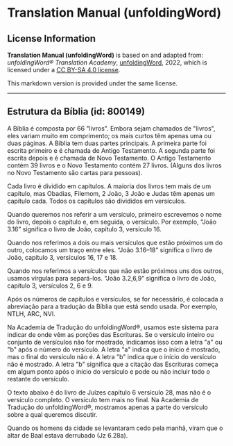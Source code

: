 # Translation Manual (unfoldingWord)

## License Information

**Translation Manual (unfoldingWord)** is based on and adapted from: _unfoldingWord® Translation Academy_, [unfoldingWord](https://unfoldingword.org/utw), 2022, which is licensed under a [CC BY-SA 4.0 license](https://creativecommons.org/licenses/by-sa/4.0/legalcode.en).

This markdown version is provided under the same license.



--------------------------------

## Estrutura da Bíblia (id: 800149)

A Bíblia é composta por 66 "livros". Embora sejam chamados de "livros", eles variam muito em comprimento; os mais curtos têm apenas uma ou duas páginas. A Bíblia tem duas partes principais. A primeira parte foi escrita primeiro e é chamada de Antigo Testamento. A segunda parte foi escrita depois e é chamada de Novo Testamento. O Antigo Testamento contém 39 livros e o Novo Testamento contém 27 livros. (Alguns dos livros no Novo Testamento são cartas para pessoas).

Cada livro é dividido em capítulos. A maioria dos livros tem mais de um capítulo, mas Obadias, Filemom, 2 João, 3 João e Judas têm apenas um capítulo cada. Todos os capítulos são divididos em versículos.

Quando queremos nos referir a um versículo, primeiro escrevemos o nome do livro, depois o capítulo e, em seguida, o versículo. Por exemplo, “João 3\.16” significa o livro de João, capítulo 3, versículo 16\.

Quando nos referimos a dois ou mais versículos que estão próximos um do outro, colocamos um traço entre eles. “João 3\.16–18” significa o livro de João, capítulo 3, versículos 16, 17 e 18\.

Quando nos referimos a versículos que não estão próximos uns dos outros, usamos vírgulas para separá\-los. “João 3\.2,6,9” significa o livro de João, capítulo 3, versículos 2, 6 e 9\.

Após os números de capítulos e versículos, se for necessário, é colocada a abreviação para a tradução da Bíblia que está sendo usada. Por exemplo, NTLH, ARC, NVI.

Na Academia de Tradução do unfoldingWord®, usamos este sistema para indicar de onde vêm as porções das Escrituras. Se o versículo inteiro ou conjunto de versículos não for mostrado, indicamos isso com a letra "a" ou "b" após o número do versículo. A letra "a" indica que o início é mostrado, mas o final do versículo não é. A letra "b" indica que o início do versículo não é mostrado. A letra "b" significa que a citação das Escrituras começa em algum ponto após o início do versículo e pode ou não incluir todo o restante do versículo.

O texto abaixo é do livro de Juízes capítulo 6 versículo 28, mas não é o versículo completo. O versículo tem mais no final. Na Academia de Tradução do unfoldingWord®, mostramos apenas a parte do versículo sobre a qual queremos discutir.

Quando os homens da cidade se levantaram cedo pela manhã, viram que o altar de Baal estava derrubado (Jz 6\.28a).


